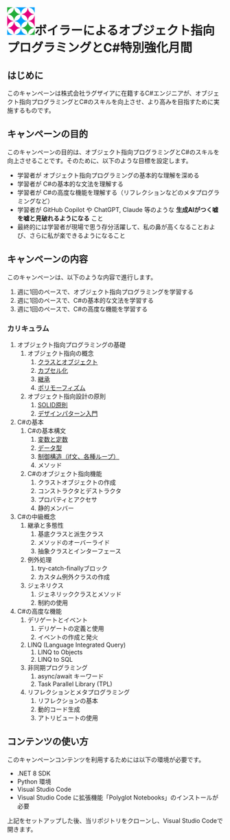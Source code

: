 # <img src="./Assets/img/dhq_boiler%20アイコン_64x64.png" alt="ボイラーの自画像" title="ボイラーの自画像" width="64" height="64">ボイラーによるオブジェクト指向プログラミングとC#特別強化月間

## はじめに

このキャンペーンは株式会社ラグザイアに在籍するC#エンジニアが、オブジェクト指向プログラミングとC#のスキルを向上させ、より高みを目指すために実施するものです。

## キャンペーンの目的

このキャンペーンの目的は、オブジェクト指向プログラミングとC#のスキルを向上させることです。そのために、以下のような目標を設定します。

- 学習者が オブジェクト指向プログラミングの基本的な理解を深める
- 学習者が C#の基本的な文法を理解する
- 学習者が C#の高度な機能を理解する（リフレクションなどのメタプログラミングなど）
- 学習者が GitHub Copilot や ChatGPT, Claude 等のような **生成AIがつく嘘を嘘と見破れるようになる** こと
- 最終的には学習者が現場で思う存分活躍して、私の鼻が高くなることおよび、さらに私が楽できるようになること

## キャンペーンの内容

このキャンペーンは、以下のような内容で進行します。

1. 週に1回のペースで、オブジェクト指向プログラミングを学習する
1. 週に1回のペースで、C#の基本的な文法を学習する
1. 週に1回のペースで、C#の高度な機能を学習する

### カリキュラム

1. オブジェクト指向プログラミングの基礎
    1. オブジェクト指向の概念
        1. [クラスとオブジェクト](./01_OOP/01_Object-OrientedConcepts/01_Class_and_Object.ipynb)
        1. [カプセル化](./01_OOP/01_Object-OrientedConcepts/02_Encapsulation.ipynb)
        1. [継承](./01_OOP/01_Object-OrientedConcepts/03_Inheritance.ipynb)
        1. [ポリモーフィズム](./01_OOP/01_Object-OrientedConcepts/04_Polymorphism.ipynb) 
    1. オブジェクト指向設計の原則
        1. [SOLID原則](./01_OOP/02_Object-OrientedDesignPrinciples/01_SOLID_Principles.ipynb)
        1. [デザインパターン入門](./01_OOP/02_Object-OrientedDesignPrinciples/02_Design_Pattern.ipynb)
1. C#の基本
    1. C#の基本構文
        1. [変数と定数](./02_CSharpBasic/01_CSharp_BasicSyntax/01_CSharp_Variables_and_Constants.ipynb)
        1. [データ型](./02_CSharpBasic/01_CSharp_BasicSyntax/02_Data_Type.ipynb)
        1. [制御構造（if文、各種ループ）](./02_CSharpBasic/01_CSharp_BasicSyntax/03_Control_Structures.ipynb)
        1. メソッド
    1. C#のオブジェクト指向機能
        1. クラストオブジェクトの作成
        1. コンストラクタとデストラクタ
        1. プロパティとアクセサ
        1. 静的メンバー
1. C#の中級概念
    1. 継承と多態性
        1. 基底クラスと派生クラス
        1. メソッドのオーバーライド
        1. 抽象クラスとインターフェース
    1. 例外処理
        1. try-catch-finallyブロック
        1. カスタム例外クラスの作成
    1. ジェネリクス
        1. ジェネリッククラスとメソッド
        1. 制約の使用
1. C#の高度な機能
    1. デリゲートとイベント
        1. デリゲートの定義と使用
        1. イベントの作成と発火
    1. LINQ (Language Integrated Query)
        1. LINQ to Objects
        1. LINQ to SQL
    1. 非同期プログラミング
        1. async/await キーワード
        1. Task Parallel Library (TPL)
    1. リフレクションとメタプログラミング
        1. リフレクションの基本
        1. 動的コード生成
        1. アトリビュートの使用

## コンテンツの使い方

このキャンペーンコンテンツを利用するためには以下の環境が必要です。

* .NET 8 SDK
* Python 環境
* Visual Studio Code
* Visual Studio Code に拡張機能「Polyglot Notebooks」のインストールが必要

上記をセットアップした後、当リポジトリをクローンし、Visual Studio Codeで開きます。